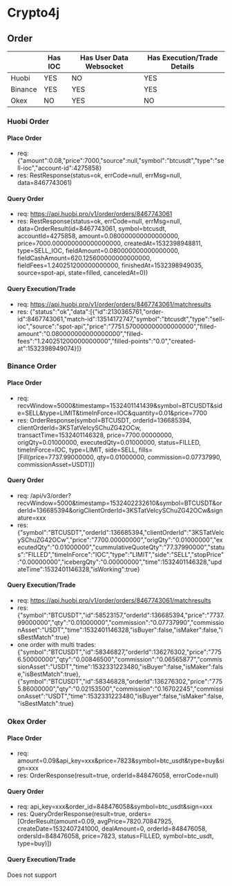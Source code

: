# Crypto4j

## Order

|         | Has IOC | Has User Data Websocket | Has Execution/Trade Details |
|---------|---------|-------------------------|-----------------------------|
| Huobi   | YES     | NO                      | YES                         |
| Binance | YES     | YES                     | YES                         |
| Okex    | NO      | YES                     | NO                          |

### Huobi Order

#### Place Order 

* req: {"amount":0.08,"price":7000,"source":null,"symbol":"btcusdt","type":"sell-ioc","account-id":4275858}
* res: RestResponse(status=ok, errCode=null, errMsg=null, data=8467743061)

#### Query Order

* req: https://api.huobi.pro/v1/order/orders/8467743061
* res: RestResponse(status=ok, errCode=null, errMsg=null, data=OrderResult(id=8467743061, symbol=btcusdt, accountId=4275858, amount=0.080000000000000000, price=7000.000000000000000000, createdAt=1532398948811, type=SELL_IOC, fieldAmount=0.080000000000000000, fieldCashAmount=620.125600000000000000, fieldFees=1.240251200000000000, finishedAt=1532398949035, source=spot-api, state=filled, canceledAt=0))

#### Query Execution/Trade

* req: https://api.huobi.pro/v1/order/orders/8467743061/matchresults
* res: {"status":"ok","data":[{"id":2130365761,"order-id":8467743061,"match-id":13514172747,"symbol":"btcusdt","type":"sell-ioc","source":"spot-api","price":"7751.570000000000000000","filled-amount":"0.080000000000000000","filled-fees":"1.240251200000000000","filled-points":"0.0","created-at":1532398949074}]}

### Binance Order

#### Place Order 

* req: recvWindow=5000&timestamp=1532401141439&symbol=BTCUSDT&side=SELL&type=LIMIT&timeInForce=IOC&quantity=0.01&price=7700
* res: OrderResponse(symbol=BTCUSDT, orderId=136685394, clientOrderId=3KSTatVeIcySChuZG42OCw, transactTime=1532401146328, price=7700.00000000, origQty=0.01000000, executedQty=0.01000000, status=FILLED, timeInForce=IOC, type=LIMIT, side=SELL, fills=[Fill(price=7737.99000000, qty=0.01000000, commission=0.07737990, commissionAsset=USDT)])

#### Query Order

* req: /api/v3/order?recvWindow=5000&timestamp=1532402232610&symbol=BTCUSDT&orderId=136685394&origClientOrderId=3KSTatVeIcySChuZG42OCw&signature=xxx
* res: {"symbol":"BTCUSDT","orderId":136685394,"clientOrderId":"3KSTatVeIcySChuZG42OCw","price":"7700.00000000","origQty":"0.01000000","executedQty":"0.01000000","cummulativeQuoteQty":"77.37990000","status":"FILLED","timeInForce":"IOC","type":"LIMIT","side":"SELL","stopPrice":"0.00000000","icebergQty":"0.00000000","time":1532401146328,"updateTime":1532401146328,"isWorking":true}

#### Query Execution/Trade

* req: https://api.huobi.pro/v1/order/orders/8467743061/matchresults
* res: {"symbol":"BTCUSDT","id":58523157,"orderId":136685394,"price":"7737.99000000","qty":"0.01000000","commission":"0.07737990","commissionAsset":"USDT","time":1532401146328,"isBuyer":false,"isMaker":false,"isBestMatch":true}
* one order with multi trades: {"symbol":"BTCUSDT","id":58346827,"orderId":136276302,"price":"7756.50000000","qty":"0.00846500","commission":"0.06565877","commissionAsset":"USDT","time":1532331223480,"isBuyer":false,"isMaker":false,"isBestMatch":true},{"symbol":"BTCUSDT","id":58346828,"orderId":136276302,"price":"7755.86000000","qty":"0.02153500","commission":"0.16702245","commissionAsset":"USDT","time":1532331223480,"isBuyer":false,"isMaker":false,"isBestMatch":true}


### Okex Order

#### Place Order 

* req: amount=0.09&api_key=xxx&price=7823&symbol=btc_usdt&type=buy&sign=xxx
* res: OrderResponse(result=true, orderId=848476058, errorCode=null)

#### Query Order

* req: api_key=xxx&order_id=848476058&symbol=btc_usdt&sign=xxx
* res: QueryOrderResponse(result=true, orders=[OrderResult(amount=0.09, avgPrice=7820.70847925, createDate=1532407241000, dealAmount=0, orderId=848476058, ordersId=848476058, price=7823, status=FILLED, symbol=btc_usdt, type=buy)])


#### Query Execution/Trade

Does not support

